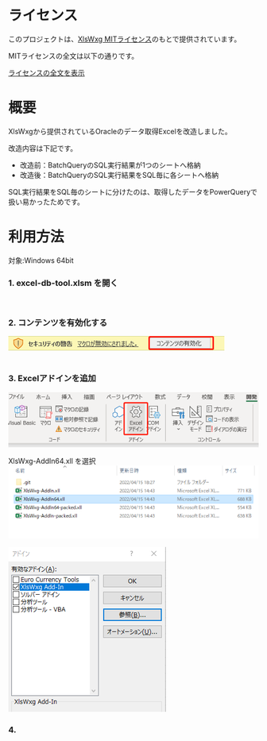 # ライセンス

このプロジェクトは、[XlsWxg MITライセンス](https://github.com/lqwangxg/XlsWxg)のもとで提供されています。

MITライセンスの全文は以下の通りです。

[ライセンスの全文を表示](https://github.com/lqwangxg/XlsWxg/blob/master/LICENSE)


# 概要
XlsWxgから提供されているOracleのデータ取得Excelを改造しました。  

改造内容は下記です。
- 改造前：BatchQueryのSQL実行結果が1つのシートへ格納
- 改造後：BatchQueryのSQL実行結果をSQL毎に各シートへ格納

SQL実行結果をSQL毎のシートに分けたのは、取得したデータをPowerQueryで扱い易かったためです。

# 利用方法

対象:Windows 64bit

### 1. excel-db-tool.xlsm を開く
<br>

### 2. コンテンツを有効化する
![img](/img/1.png)  
<br>

### 3. Excelアドインを追加
![img](/img/2.png)  

XlsWxg-AddIn64.xll を選択
![img](/img/3.png)  

![img](/img/4.png)  

### 4. 